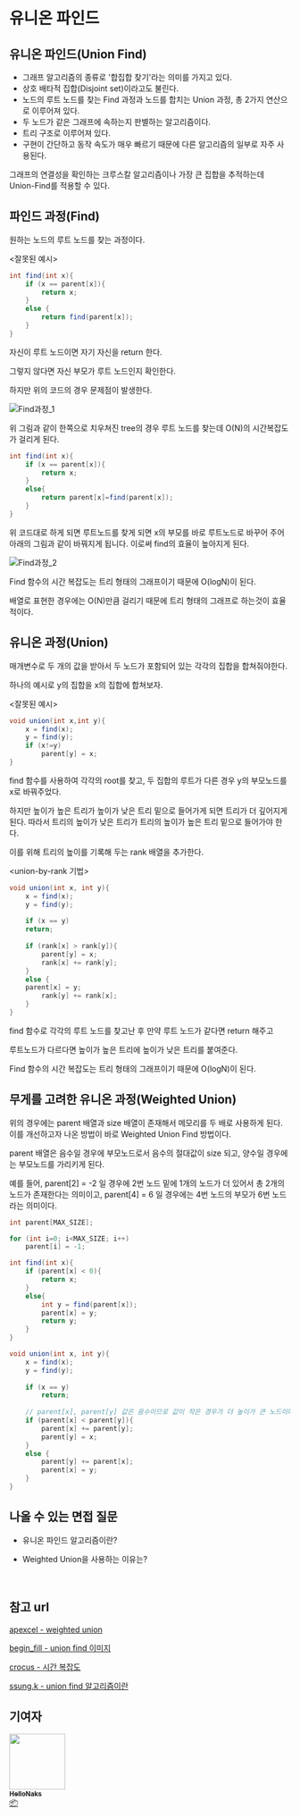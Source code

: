 # 유니온 파인드



## 유니온 파인드(Union Find)

- 그래프 알고리즘의 종류로 '합집합 찾기'라는 의미를 가지고 있다.
- 상호 배타적 집합(Disjoint set)이라고도 불린다.
- 노드의 루트 노드를 찾는 Find 과정과 노드를 합치는 Union 과정, 총 2가지 연산으로 이루어져 있다.
- 두 노드가 같은 그래프에 속하는지 판별하는 알고리즘이다.
- 트리 구조로 이루어져 있다.
- 구현이 간단하고 동작 속도가 매우 빠르기 때문에 다른 알고리즘의 일부로 자주 사용된다.

그래프의 연결성을 확인하는 크루스칼 알고리즘이나 가장 큰 집합을 추적하는데 Union-Find를 적용할 수 있다.



## 파인드 과정(Find)

원하는 노드의 루트 노드를 찾는 과정이다.

<잘못된 예시>

```java
int find(int x){
	if (x == parent[x]){
		return x;
	}
    else {
		return find(parent[x]);
	}
}
```

자신이 루트 노드이면 자기 자신을 return 한다.

그렇지 않다면 자신 부모가 루트 노드인지 확인한다.

하지만 위의 코드의 경우 문제점이 발생한다.

![Find과정_1](/img/algorithms/union_find/uf_1.png)

위 그림과 같이 한쪽으로 치우쳐진 tree의 경우 루트 노드를 찾는데 O(N)의 시간복잡도가 걸리게 된다.

```java
int find(int x){
	if (x == parent[x]){
		return x;
	}
	else{
		return parent[x]=find(parent[x]);
	}
}
```

위 코드대로 하게 되면 루트노드를 찾게 되면 x의 부모를 바로 루트노드로 바꾸어 주어 아래의 그림과 같이 바꿔지게 됩니다. 이로써 find의 효율이 높아지게 된다.

![Find과정_2](/img/algorithms/union_find/uf_2.png)

Find 함수의 시간 복잡도는 트리 형태의 그래프이기 때문에 O(logN)이 된다.

배열로 표현한 경우에는 O(N)만큼 걸리기 때문에 트리 형태의 그래프로 하는것이 효율적이다.



## 유니온 과정(Union)

매개변수로 두 개의 값을 받아서 두 노드가 포함되어 있는 각각의 집합을 합쳐줘야한다.

하나의 예시로 y의 집합을 x의 집합에 합쳐보자.

<잘못된 예시>

```java
void union(int x,int y){
	x = find(x);
	y = find(y);
	if (x!=y)
		parent[y] = x;
}
```



find 함수를 사용하여 각각의 root를 찾고, 두 집합의 루트가 다른 경우 y의 부모노드를 x로 바꿔주었다.

하지만 높이가 높은 트리가 높이가 낮은 트리 밑으로 들어가게 되면 트리가 더 깊어지게 된다. 따라서 트리의 높이가 낮은 트리가 트리의 높이가 높은 트리 밑으로 들어가야 한다.

이를 위해 트리의 높이를 기록해 두는 rank 배열을 추가한다.

<union-by-rank 기법>

```java
void union(int x, int y){
	x = find(x);
	y = find(y);
  
	if (x == y)
  	return;
  
	if (rank[x] > rank[y]){
		parent[y] = x;
		rank[x] += rank[y];
	}
	else {
	parent[x] = y;
		rank[y] += rank[x];
	}
}
```

find 함수로 각각의 루트 노드를 찾고난 후 만약 루트 노드가 같다면 return 해주고 

루트노드가 다르다면 높이가 높은 트리에 높이가 낮은 트리를 붙여준다.

Find 함수의 시간 복잡도는 트리 형태의 그래프이기 때문에 O(logN)이 된다.



## 무게를 고려한 유니온 과정(Weighted Union)

위의 경우에는 parent 배열과 size 배열이 존재해서 메모리를 두 배로 사용하게 된다. 이를 개선하고자 나온 방법이 바로 Weighted Union Find 방법이다.

parent 배열은 음수일 경우에 부모노드로서 음수의 절대값이 size 되고, 양수일 경우에는 부모노드를 가리키게 된다.

예를 들어, parent[2] = -2 일 경우에 2번 노드 밑에 1개의 노드가 더 있어서 총 2개의 노드가 존재한다는 의미이고, parent[4] = 6 일 경우에는 4번 노드의 부모가 6번 노드라는 의미이다.



```java
int parent[MAX_SIZE];

for (int i=0; i<MAX_SIZE; i++)
	parent[i] = -1;

int find(int x){
	if (parent[x] < 0){
		return x;
	}
	else{
		int y = find(parent[x]);
		parent[x] = y;
		return y;
	}
}

void union(int x, int y){
	x = find(x);
	y = find(y);
  
	if (x == y)
		return;
  
	// parent[x], parent[y] 값은 음수이므로 값이 작은 경우가 더 높이가 큰 노드이다.
	if (parent[x] < parent[y]){
		parent[x] += parent[y];
		parent[y] = x;
	}
	else {
		parent[y] += parent[x];
		parent[x] = y;
	}
}
```





## 나올 수 있는 면접 질문

- 유니온 파인드 알고리즘이란?

- Weighted Union을 사용하는 이유는?

  ​



## 참고 url

[apexcel -  weighted union](https://www.apexcel.blog/algorithm/graph/union-find/union-find/)

[begin_fill - union find 이미지](https://ip99202.github.io/posts/%EC%9C%A0%EB%8B%88%EC%98%A8-%ED%8C%8C%EC%9D%B8%EB%93%9C(Union-Find)/)

[crocus - 시간 복잡도](https://www.crocus.co.kr/683)

[ssung.k - union find 알고리즘이란](https://ssungkang.tistory.com/entry/Algorithm-%EC%9C%A0%EB%8B%88%EC%98%A8-%ED%8C%8C%EC%9D%B8%EB%93%9CUnion-Find)

## 기여자


 <td align="center"><a href="https://github.com/HelloNaks"><img src="https://avatars.githubusercontent.com/u/49478141?v=4?s=100" width="100px;" alt=""/><br /><sub><b>HelloNaks</b></sub></a><br /><a href="#platform-HelloNaks" title="Packaging/porting to new platform">📦</a></td>